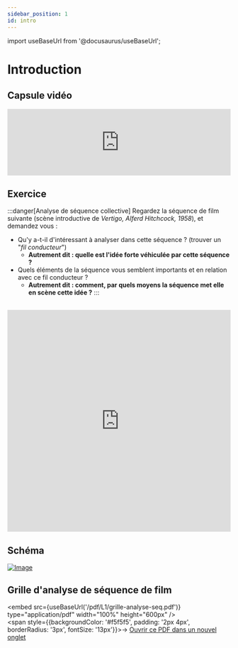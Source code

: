 ```yaml
---
sidebar_position: 1
id: intro
---
```

import useBaseUrl from '@docusaurus/useBaseUrl';

# Introduction

## Capsule vidéo

<iframe src="https://www.youtube.com/embed/C72XqGWIcho?si=D-R34eEBQtNB-yqt" width="100%" style={{aspectRatio: "560/315"}} frameBorder="0" allowFullScreen allow="accelerometer; autoplay; clipboard-write; encrypted-media; gyroscope; picture-in-picture; web-share"></iframe>

## Exercice
:::danger[Analyse de séquence collective]
Regardez la séquence de film suivante (scène introductive de *Vertigo, Alferd Hitchcock, 1958*), et demandez vous :

- Qu'y a-t-il d'intéressant à analyser dans cette séquence ? (trouver un "*fil conducteur*")
  - **Autrement dit : quelle est l'idée forte véhiculée par cette séquence ?**
- Quels éléments de la séquence vous semblent importants et en relation avec ce fil conducteur ?
  - **Autrement dit : comment, par quels moyens la séquence met elle en scène cette idée ?**
:::

<br/>

<iframe width="100%" height="500" src="https://www.youtube.com/embed/7Ef351spqK4?si=-3BCIM6p-k_Xamm6" title="YouTube video player" frameborder="0" allow="accelerometer; autoplay; clipboard-write; encrypted-media; gyroscope; picture-in-picture; web-share" referrerpolicy="strict-origin-when-cross-origin" allowfullscreen></iframe>

## Schéma

<div style={{textAlign: 'center'}}>
  <a href={useBaseUrl('/img/analyse-filmique.png')} target="_blank" rel="noopener noreferrer">
    <img
      src={useBaseUrl('/img/analyse-filmique.png')}
      alt="Image"
      style={{width: '100%'}}
    />
  </a>
</div>

## Grille d'analyse de séquence de film   

<embed
  src={useBaseUrl('/pdf/L1/grille-analyse-seq.pdf')}
  type="application/pdf"
  width="100%"
  height="600px"
/> 
<br/>
<span style={{backgroundColor: '#f5f5f5', padding: '2px 4px', borderRadius: '3px', fontSize: '13px'}}>→ [Ouvrir ce PDF dans un nouvel onglet](/pdf/L1/grille-analyse-seq.pdf)</span>